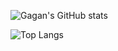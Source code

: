 ![Gagan's GitHub stats](https://github-readme-stats.vercel.app/api?username=gagandsk&show_icons=true&theme=radical)

![Top Langs](https://github-readme-stats.vercel.app/api/top-langs/?username=gagandsk&hide_progress=true)
